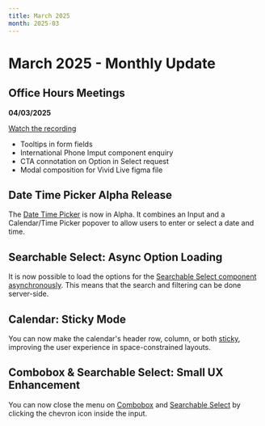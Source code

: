 ```yaml
---
title: March 2025
month: 2025-03
---
```


# March 2025 - Monthly Update

## Office Hours Meetings

**04/03/2025**

[Watch the recording](https://drive.google.com/file/d/1J6SplqTGpbyf3_o5JQn3lvw-JMbvQGps/view)

- Tooltips in form fields
- International Phone Imput component enquiry
- CTA connotation on Option in Select request
- Modal composition for Vivid Live figma file

## Date Time Picker Alpha Release

The [Date Time Picker](/components/date-time-picker/) is now in Alpha. It combines an Input and a Calendar/Time Picker popover to allow users to enter or select a date and time.

## Searchable Select: Async Option Loading

It is now possible to load the options for the [Searchable Select component asynchronously](/components/searchable-select/use-cases/#asynchronous-option-loading). This means that the search and filtering can be done server-side.

## Calendar: Sticky Mode

You can now make the calendar's header row, column, or both [sticky](/components/calendar/#sticky-mode), improving the user experience in space-constrained layouts.

## Combobox & Searchable Select: Small UX Enhancement

You can now close the menu on [Combobox](/components/combobox/) and [Searchable Select](/components/searchable-select/) by clicking the chevron icon inside the input.
